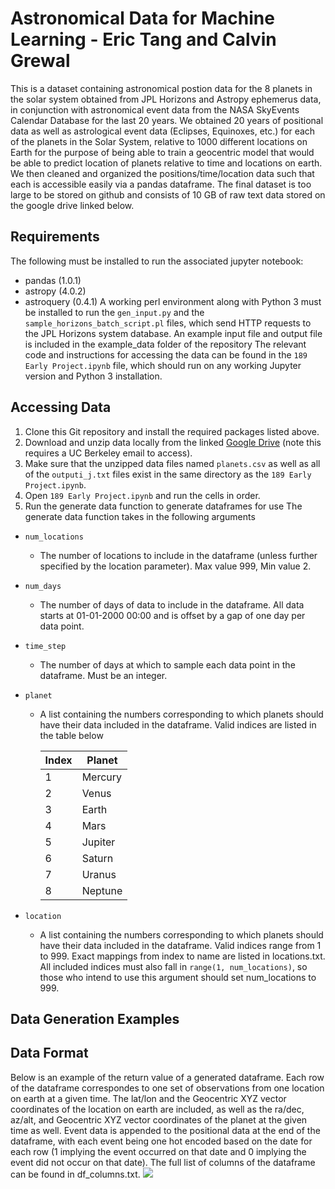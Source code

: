 # Astronomical Data for Machine Learning - Eric Tang and Calvin Grewal
This is a dataset containing astronomical postion data for the 8 planets in the solar system obtained from JPL Horizons and Astropy ephemerus data, in conjunction with astronomical event data from the NASA SkyEvents Calendar Database for the last 20 years. We obtained 20 years of positional data as well as astrological event data (Eclipses, Equinoxes, etc.) for each of the planets in the Solar System, relative to 1000 different locations on Earth for the purpose of being able to train a geocentric model that would be able to predict location of planets relative to time and locations on earth. We then cleaned and organized the positions/time/location data such that each is accessible easily via a pandas dataframe. The final dataset is too large to be stored on github and consists of 10 GB of raw text data stored on the google drive linked below.

## Requirements
The following must be installed to run the associated jupyter notebook:
* pandas (1.0.1)
* astropy (4.0.2)
* astroquery (0.4.1)
A working perl environment along with Python 3 must be installed to run the `gen_input.py` and the `sample_horizons_batch_script.pl` files, which send HTTP requests to the JPL Horizons system database. An example input file and output file is included in the example_data folder of the repository
The relevant code and instructions for accessing the data can be found in the `189 Early Project.ipynb` file, which should run on any working Jupyter version and Python 3 installation.

## Accessing Data
1. Clone this Git repository and install the required packages listed above.
2. Download and unzip data locally from the linked [Google Drive](https://drive.google.com/drive/u/1/folders/16cBlFRV02PcA1_ypUR4UUju3h61P0zgg) (note this requires a UC Berkeley email to access). 
2. Make sure that the unzipped data files named `planets.csv` as well as all of the `outputi_j.txt` files exist in the same directory as the `189 Early Project.ipynb`.
3. Open `189 Early Project.ipynb` and run the cells in order. 
4. Run the generate data function to generate dataframes for use
The generate data function takes in the following arguments
  * `num_locations`
    - The number of locations to include in the dataframe (unless further specified by the location parameter). Max value 999, Min value 2.
  * `num_days`
    - The number of days of data to include in the dataframe. All data starts at 01-01-2000 00:00 and is offset by a gap of one day per data point.
  * `time_step`
    - The number of days at which to sample each data point in the dataframe. Must be an integer.
  * `planet`
    - A list containing the numbers corresponding to which planets should have their data included in the dataframe. Valid indices are listed in the table below
  
      | Index | Planet    |
      |-------|--------   |
      | 1     |    Mercury|
      | 2     |    Venus  |
      | 3     |    Earth  | 
      | 4     |     Mars  | 
      | 5     |    Jupiter|
      | 6     |    Saturn | 
      | 7     |     Uranus| 
      | 8     |    Neptune|
      
   * `location`
     - A list containing the numbers corresponding to which planets should have their data included in the dataframe. Valid indices range from 1 to 999. Exact mappings from index to name are listed in locations.txt. All included indices must also fall in `range(1, num_locations)`, so those who intend to use this argument should set num_locations to 999.
## Data Generation Examples

## Data Format
Below is an example of the return value of a generated dataframe. Each row of the dataframe correspondes to one set of observations from one location on earth at a given time. The lat/lon and the Geocentric XYZ vector coordinates of the location on earth are included, as well as the ra/dec, az/alt, and Geocentric XYZ vector coordinates of the planet at the given time as well. Event data is appended to the positional data at the end of the dataframe, with each event being one hot encoded based on the date for each row (1 implying the event occurred on that date and 0 implying the event did not occur on that date). The full list of columns of the dataframe can be found in df_columns.txt. 
![](https://github.com/erictang000/astro-data/blob/master/example_data/dataframe.png?raw=true)



